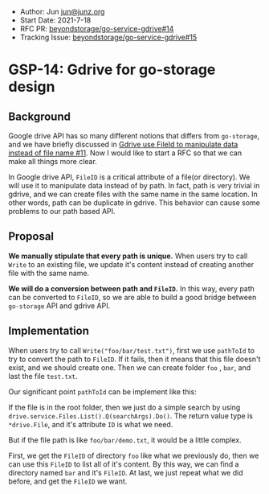 - Author: Jun jun@junz.org
- Start Date: 2021-7-18
- RFC PR: [beyondstorage/go-service-gdrive#14](https://github.com/beyondstorage/go-service-gdrive/issues/14)
- Tracking Issue: [beyondstorage/go-service-gdrive#15](https://github.com/beyondstorage/go-service-gdrive/issues/15)

# GSP-14: Gdrive for go-storage design

## Background

Google drive API has so many different notions that differs from `go-storage`, and we have briefly discussed in [Gdrive use FileId to manipulate data instead of file name #11](https://github.com/beyondstorage/go-service-gdrive/issues/11). Now I would like to start a RFC so that we can make all things more clear.

In Google drive API, `FileID` is a critical attribute of a file(or directory). We will use it to manipulate data instead of by path. In fact, path is very trivial in gdrive, and we can create files with the same name in the same location. In other words, path can be duplicate in gdrive. This behavior can cause some problems to our path based API.

## Proposal

**We manually stipulate that every path is unique.** When users try to call `Write` to an existing file, we update it's content instead of creating another file with the same name.

**We will do a conversion between path and `FileID`.** In this way, every path can be converted to `FileID`, so we are able to build a good bridge between `go-storage` API and gdrive API.

## Implementation

When users try to call `Write("foo/bar/test.txt")`, first we use `pathToId` to try to convert the path to `FileID`. If it fails, then it means that this file doesn't exist, and we should create one. Then we can create folder `foo` , `bar`, and last the file `test.txt`. 

Our significant point `pathToId` can be implement like this:

If the file is in the root folder, then we just do a simple search by using `drive.service.Files.List().Q(searchArgs).Do()`. The return value type is `*drive.File`, and it's attribute `ID` is what we need.

But if the file path is like `foo/bar/demo.txt`, it would be a little complex.

First, we get the `FileID` of directory `foo` like what we previously do, then we can use this `FileID` to list all of it's content. By this way, we can find a directory named `bar` and it's `FileID`. At last, we just repeat what we did before, and get the `FileID` we want. 

